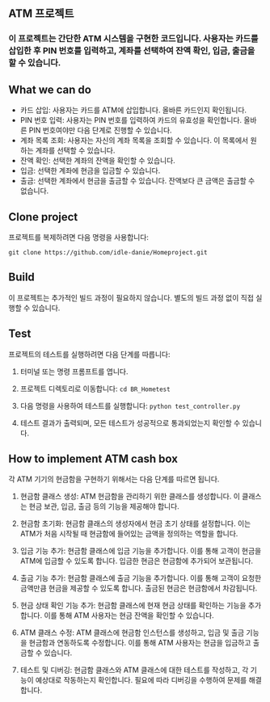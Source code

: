 ## ATM 프로젝트
### 이 프로젝트는 간단한 ATM 시스템을 구현한 코드입니다. 사용자는 카드를 삽입한 후 PIN 번호를 입력하고, 계좌를 선택하여 잔액 확인, 입금, 출금을 할 수 있습니다.

## What we can do
- 카드 삽입: 사용자는 카드를 ATM에 삽입합니다. 올바른 카드인지 확인됩니다.
- PIN 번호 입력: 사용자는 PIN 번호를 입력하여 카드의 유효성을 확인합니다. 올바른 PIN 번호여야만 다음 단계로 진행할 수 있습니다.
- 계좌 목록 조회: 사용자는 자신의 계좌 목록을 조회할 수 있습니다. 이 목록에서 원하는 계좌를 선택할 수 있습니다.
- 잔액 확인: 선택한 계좌의 잔액을 확인할 수 있습니다.
- 입금: 선택한 계좌에 현금을 입금할 수 있습니다.
- 출금: 선택한 계좌에서 현금을 출금할 수 있습니다. 잔액보다 큰 금액은 출금할 수 없습니다.

## Clone project

프로젝트를 복제하려면 다음 명령을 사용합니다:
```
git clone https://github.com/idle-danie/Homeproject.git
```

## Build
이 프로젝트는 추가적인 빌드 과정이 필요하지 않습니다. 별도의 빌드 과정 없이 직접 실행할 수 있습니다.

## Test
프로젝트의 테스트를 실행하려면 다음 단계를 따릅니다:

1. 터미널 또는 명령 프롬프트를 엽니다.

2. 프로젝트 디렉토리로 이동합니다:  ```cd BR_Hometest```

3. 다음 명령을 사용하여 테스트를 실행합니다: ```python test_controller.py```

4. 테스트 결과가 출력되며, 모든 테스트가 성공적으로 통과되었는지 확인할 수 있습니다.

## How to implement ATM cash box
각 ATM 기기의 현금함을 구현하기 위해서는 다음 단계를 따르면 됩니다.

1. 현금함 클래스 생성: ATM 현금함을 관리하기 위한 클래스를 생성합니다. 이 클래스는 현금 보관, 입금, 출금 등의 기능을 제공해야 합니다.

2. 현금함 초기화: 현금함 클래스의 생성자에서 현금 초기 상태를 설정합니다. 이는 ATM가 처음 시작될 때 현금함에 들어있는 금액을 정의하는 역할을 합니다.

3. 입금 기능 추가: 현금함 클래스에 입금 기능을 추가합니다. 이를 통해 고객이 현금을 ATM에 입금할 수 있도록 합니다. 입금한 현금은 현금함에 추가되어 보관됩니다.

4. 출금 기능 추가: 현금함 클래스에 출금 기능을 추가합니다. 이를 통해 고객이 요청한 금액만큼 현금을 제공할 수 있도록 합니다. 출금된 현금은 현금함에서 차감됩니다.

5. 현금 상태 확인 기능 추가: 현금함 클래스에 현재 현금 상태를 확인하는 기능을 추가합니다. 이를 통해 ATM 사용자는 현금 잔액을 확인할 수 있습니다.

6. ATM 클래스 수정: ATM 클래스에 현금함 인스턴스를 생성하고, 입금 및 출금 기능을 현금함과 연동하도록 수정합니다. 이를 통해 ATM 사용자는 현금을 입금하고 출금할 수 있습니다.

7. 테스트 및 디버깅: 현금함 클래스와 ATM 클래스에 대한 테스트를 작성하고, 각 기능이 예상대로 작동하는지 확인합니다. 필요에 따라 디버깅을 수행하여 문제를 해결합니다.
